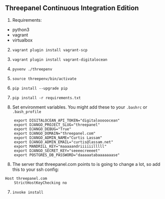 Threepanel Continuous Integration Edition
-----------------------------------------

1. Requirements:
 * python3
 * vagrant
 * virtualbox

2. `vagrant plugin install vagrant-scp`

3. `vagrant plugin install vagrant-digitalocean`

2. `pyvenv ./threepenv`

3. `source threepenv/bin/activate`

4. `pip install --upgrade pip`

5. `pip install -r requirements.txt`

6. Set environment variables. You might add these to your `.bashrc` or `.bash_profile`
```
    export DIGITALOCEAN_API_TOKEN="digitalooooocean"
    export DJANGO_PROJECT_SLUG="threepanel"
    export DJANGO_DEBUG="True"
    export DJANGO_DOMAIN="threepanel.com"
    export DJANGO_ADMIN_NAME="Curtis Lassam"
    export DJANGO_ADMIN_EMAIL="curtis@lassam.net"
    export MANDRILL_KEY="maaaaandriiiiiilllll"
    export DJANGO_SECRET_KEY="seeeecreeeet"
    export POSTGRES_DB_PASSWORD="daaaaatabaaaaaaase"
```
8. The server that threepanel.com points to is going to change a lot, so add this to your ssh config:
```
Host threepanel.com
    StrictHostKeyChecking no
```
7. `invoke install`
